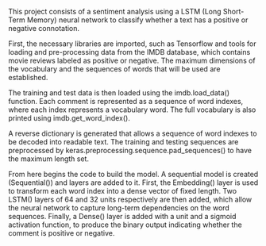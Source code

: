 This project consists of a sentiment analysis using a LSTM (Long Short-Term Memory) neural network to classify whether a text has a positive or negative connotation.

First, the necessary libraries are imported, such as Tensorflow and tools for loading and pre-processing data from the IMDB database, which contains movie reviews labeled as positive or negative. The maximum dimensions of the vocabulary and the sequences of words that will be used are established.

The training and test data is then loaded using the imdb.load_data() function. Each comment is represented as a sequence of word indexes, where each index represents a vocabulary word. The full vocabulary is also printed using imdb.get_word_index().

A reverse dictionary is generated that allows a sequence of word indexes to be decoded into readable text. The training and testing sequences are preprocessed by keras.preprocessing.sequence.pad_sequences() to have the maximum length set.

From here begins the code to build the model. A sequential model is created (Sequential()) and layers are added to it. First, the Embedding() layer is used to transform each word index into a dense vector of fixed length. Two LSTM() layers of 64 and 32 units respectively are then added, which allow the neural network to capture long-term dependencies on the word sequences. Finally, a Dense() layer is added with a unit and a sigmoid activation function, to produce the binary output indicating whether the comment is positive or negative.